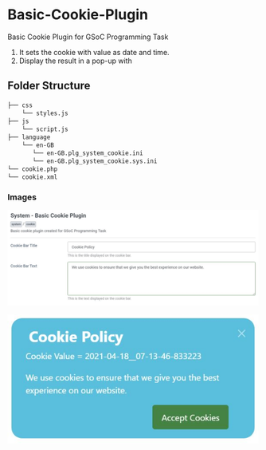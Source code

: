 # Basic-Cookie-Plugin
Basic Cookie Plugin for GSoC Programming Task
<ol>
<li> It sets the cookie with value as date and time.
<li> Display the result in a pop-up with
</ol>

## Folder Structure

    ├── css
        └── styles.js
    ├── js
        └── script.js
    ├── language
        └── en-GB
           └── en-GB.plg_system_cookie.ini
           └── en-GB.plg_system_cookie.sys.ini
    └── cookie.php
    └── cookie.xml

### Images
![plugin](imgs/bcp.JPG)

![cookie](imgs/cp.JPG)
